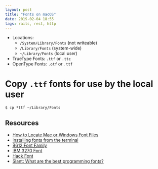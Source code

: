 ```yaml
---
layout: post
title: "Fonts on macOS"
date: 2019-02-04 18:55
tags: rails, rest, http
---
```


* Locations:
  - `/System/Library/Fonts` (not writeable)
  - `/Library/Fonts` (system-wide)
  - `~/Library/Fonts` (local user)
* TrueType Fonts: `.ttf` or `.ttc`
* OpenType Fonts: `.otf` or `.ttf`


# Copy `.ttf` fonts for use by the local user

```
$ cp *ttf ~/Library/Fonts
```

## Resources

* [How to Locate Mac or Windows Font Files](https://www.lifewire.com/locate-font-files-1074150)
* [Installing fonts from the terminal](https://apple.stackexchange.com/questions/240381/installing-fonts-from-terminal-instead-of-font-book)
* [B612 Font Family](http://b612-font.com/)
* [IBM 3270 Font](https://github.com/rbanffy/3270font)
* [Hack Font](https://sourcefoundry.org/hack/)
* [Slant: What are the best programming fonts?](https://www.slant.co/topics/67/~best-programming-fonts#88)

